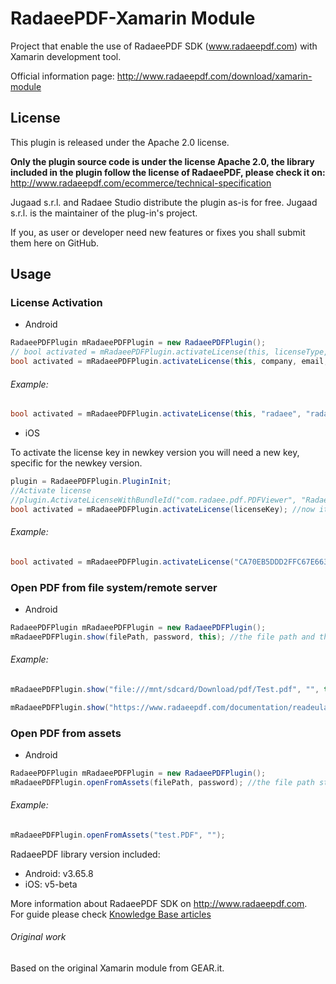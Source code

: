 RadaeePDF-Xamarin Module
========================

Project that enable the use of RadaeePDF SDK (www.radaeepdf.com) with Xamarin development tool.

Official information page: http://www.radaeepdf.com/download/xamarin-module

## License

This plugin is released under the Apache 2.0 license. 

**Only the plugin source code is under the license Apache 2.0, the library included in the plugin follow the license of RadaeePDF, please check it on:**
http://www.radaeepdf.com/ecommerce/technical-specification   

Jugaad s.r.l. and Radaee Studio distribute the plugin as-is for free.
Jugaad s.r.l. is the maintainer of the plug-in's project.

If you, as user or developer need new features or fixes you shall submit them here on GitHub.

## Usage

### License Activation

* Android

```C#
RadaeePDFPlugin mRadaeePDFPlugin = new RadaeePDFPlugin();
// bool activated = mRadaeePDFPlugin.activateLicense(this, licenseType, company, email, licenseKey); //old license activation method
bool activated = mRadaeePDFPlugin.activateLicense(this, company, email, licenseKey); //now it is substituted by this one
```

###### Example:

```C#
bool activated = mRadaeePDFPlugin.activateLicense(this, "radaee", "radaee_com@yahoo.cn", "LNJFDN-C89QFX-9ZOU9E-OQ31K2-FADG6Z-XEBCAO");
```

* iOS

To activate the license key in newkey version you will need a new key, specific for the newkey version.

```C#
plugin = RadaeePDFPlugin.PluginInit;
//Activate license
//plugin.ActivateLicenseWithBundleId("com.radaee.pdf.PDFViewer", "Radaee", "radaee_com@yahoo.cn", "89WG9I-HCL62K-H3CRUZ-WAJQ9H-FADG6Z-XEBCAO"); //old license activation method
bool activated = mRadaeePDFPlugin.activateLicense(licenseKey); //now it is substituted by this one
```

###### Example:

```C#
bool activated = mRadaeePDFPlugin.activateLicense("CA70EB5DDD2FFC67E6630B2F411875C0621366DE8732CEEE594770237EEEAE030910966E24891181C5DA63AC4A4C77EF");
```

### Open PDF from file system/remote server

* Android

```C#
RadaeePDFPlugin mRadaeePDFPlugin = new RadaeePDFPlugin();
mRadaeePDFPlugin.show(filePath, password, this); //the file path and the password to open the pdf if exists
```

###### Example:
	
```C#
mRadaeePDFPlugin.show("file:///mnt/sdcard/Download/pdf/Test.pdf", "", this); //local

mRadaeePDFPlugin.show("https://www.radaeepdf.com/documentation/readeula/eula/eula.pdf", "", this); //remote
```

### Open PDF from assets

* Android

```C#
RadaeePDFPlugin mRadaeePDFPlugin = new RadaeePDFPlugin();
mRadaeePDFPlugin.openFromAssets(filePath, password); //the file path starting from assets folder and the password to open the pdf if exists
```

###### Example:
	
```C#
mRadaeePDFPlugin.openFromAssets("test.PDF", "");
```

RadaeePDF library version included:
- Android: v3.65.8
- iOS: v5-beta

More information about RadaeePDF SDK on http://www.radaeepdf.com.  
For guide please check [Knowledge Base articles](http://www.radaeepdf.com/support/knowledge-base?view=kb&catid=4)

###### Original work

Based on the original Xamarin module from GEAR.it.
